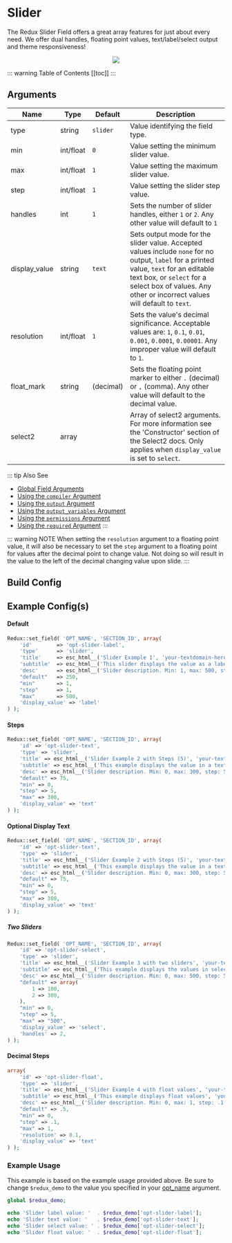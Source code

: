 # Slider

The Redux Slider Field offers a great array features for just about every need.  We offer dual handles, floating point values, text/label/select output 
and theme responsiveness!

<span style="display:block;text-align:center">![](./img/slider.png)</span>

::: warning Table of Contents
[[toc]]
:::

## Arguments
|Name|Type|Default|Description|
|--- |--- |--- |--- |
|type|string|`slider`|Value identifying the field type.|
|min|int/float|`0`|Value setting the minimum slider value.|
|max|int/float|`1`|Value setting the maximum slider value.|
|step|int/float|`1`|Value setting the slider step value.|
|handles|int|`1`|Sets the number of slider handles, either `1` or `2`. Any other value will default to `1`|
|display_value|string|`text`|Sets output mode for the slider value. Accepted values include `none` for no output, `label` for a printed value, `text` for an editable text box, or `select` for a select box of values. Any other or incorrect values will default to `text`.|
|resolution|int/float|`1`|Sets the value's decimal significance. Acceptable values are: `1`, `0.1`, `0.01`, `0.001`, `0.0001`, `0.00001`. Any improper value will default to `1`.|
|float_mark|string|(decimal)|Sets the floating point marker to either `.` (decimal) or `,` (comma). Any other value will default to the decimal value.|
|select2|array||Array of select2 arguments. For more information see the 'Constructor' section of the Select2 docs.  Only applies when `display_value` is set to `select`.|

::: tip Also See
- [Global Field Arguments](../configuration/fields/arguments.md)
- [Using the `compiler` Argument](../configuration/fields/compiler.md)
- [Using the `output` Argument](../configuration/fields/output.md)
- [Using the `output_variables` Argument](../configuration/fields/output-variables.md)
- [Using the `permissions` Argument](../configuration/fields/permissions.md)
- [Using the `required` Argument](../configuration/fields/required.md)
:::

::: warning NOTE
When setting the `resolution` argument to a floating point value, it will also be necessary to set the `step` argument to a floating point for values after the decimal point to change value. Not doing so will result in the value to the left of the decimal changing value upon slide.
:::


## Build Config
<script>
import builder from './slider.json';
export default {
    data () {
        return {
            builder: builder,
            defaults: {}
        };
    }
}
</script>
<builder :builder_json="builder" :builder_defaults="defaults" />


## Example Config(s) 

#### Default
```php
Redux::set_field( 'OPT_NAME', 'SECTION_ID', array(
    'id'        => 'opt-slider-label',
    'type'      => 'slider',
    'title'     => esc_html__('Slider Example 1', 'your-textdomain-here'),
    'subtitle'  => esc_html__('This slider displays the value as a label.', 'your-textdomain-here'),
    'desc'      => esc_html__('Slider description. Min: 1, max: 500, step: 1, default value: 250', 'your-textdomain-here'),
    "default"   => 250,
    "min"       => 1,
    "step"      => 1,
    "max"       => 500,
    'display_value' => 'label'
) );
```

#### Steps
```php
Redux::set_field( 'OPT_NAME', 'SECTION_ID', array(
    'id' => 'opt-slider-text',
    'type' => 'slider',
    'title' => esc_html__('Slider Example 2 with Steps (5)', 'your-textdomain-here'),
    'subtitle' => esc_html__('This example displays the value in a text box', 'your-textdomain-here'),
    'desc' => esc_html__('Slider description. Min: 0, max: 300, step: 5, default value: 75', 'your-textdomain-here'),
    "default" => 75,
    "min" => 0,
    "step" => 5,
    "max" => 300,
    'display_value' => 'text'    
) );
```

#### Optional Display Text
```php
Redux::set_field( 'OPT_NAME', 'SECTION_ID', array(
    'id' => 'opt-slider-text',
    'type' => 'slider',
    'title' => esc_html__('Slider Example 2 with Steps (5)', 'your-textdomain-here'),
    'subtitle' => esc_html__('This example displays the value in a text box', 'your-textdomain-here'),
    'desc' => esc_html__('Slider description. Min: 0, max: 300, step: 5, default value: 75', 'your-textdomain-here'),
    "default" => 75,
    "min" => 0,
    "step" => 5,
    "max" => 300,
    'display_value' => 'text'
) );
```

##### Two Sliders
```php
Redux::set_field( 'OPT_NAME', 'SECTION_ID', array(
    'id' => 'opt-slider-select',
    'type' => 'slider',
    'title' => esc_html__('Slider Example 3 with two sliders', 'your-textdomain-here'),
    'subtitle' => esc_html__('This example displays the values in select boxes', 'your-textdomain-here'),
    'desc' => esc_html__('Slider description. Min: 0, max: 500, step: 5, slider 1 default value: 100, slider 2 default value: 300', 'your-textdomain-here'),
    "default" => array(
        1 => 100,
        2 => 300,
    ),
    "min" => 0,
    "step" => 5,
    "max" => "500",
    'display_value' => 'select',
    'handles' => 2, 
) );
```

#### Decimal Steps
```php
array(
    'id' => 'opt-slider-float',
    'type' => 'slider',
    'title' => esc_html__('Slider Example 4 with float values', 'your-textdomain-here'),
    'subtitle' => esc_html__('This example displays float values', 'your-textdomain-here'),
    'desc' => esc_html__('Slider description. Min: 0, max: 1, step: .1, default value: .5', 'your-textdomain-here'),
    "default" => .5,
    "min" => 0,
    "step" => .1,
    "max" => 1,
    'resolution' => 0.1,
    'display_value' => 'text'
) );

```
### Example Usage
This example is based on the example usage provided above. Be sure to change `$redux_demo` to the value you specified in your [opt_name](../configuration/global_arguments.md#opt_name) argument.

```php
global $redux_demo;

echo 'Slider label value: '  . $redux_demo['opt-slider-label'];
echo 'Slider text value: '   . $redux_demo['opt-slider-text'];
echo 'Slider select value: ' . $redux_demo['opt-slider-select'];
echo 'Slider float value: '  . $redux_demo['opt-slider-float'];
```

